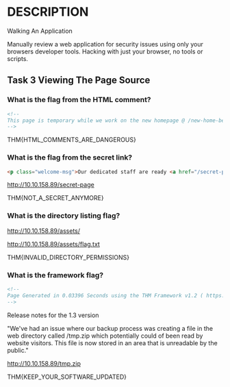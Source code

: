 # DESCRIPTION

Walking An Application
  
Manually review a web application for security issues using only your browsers developer tools. Hacking with just your browser, no tools or scripts.

## Task 3  Viewing The Page Source

### What is the flag from the HTML comment?

```html
<!--
This page is temporary while we work on the new homepage @ /new-home-beta
-->
```

THM{HTML_COMMENTS_ARE_DANGEROUS}

### What is the flag from the secret link?


``` html
<p class="welcome-msg">Our dedicated staff are ready <a href="/secret-page">to</a> assist you with your IT problems.</p>
```

http://10.10.158.89/secret-page

THM{NOT_A_SECRET_ANYMORE}

### What is the directory listing flag?

http://10.10.158.89/assets/

http://10.10.158.89/assets/flag.txt

THM{INVALID_DIRECTORY_PERMISSIONS}

### What is the framework flag?

``` html
<!--
Page Generated in 0.03396 Seconds using the THM Framework v1.2 ( https://static-labs.tryhackme.cloud/sites/thm-web-framework )
-->
```

Release notes for the 1.3 version

"We've had an issue where our backup process was creating a file in the web directory called /tmp.zip which potentially could of been read by website visitors. This file is now stored in an area that is unreadable by the public."

http://10.10.158.89/tmp.zip

THM{KEEP_YOUR_SOFTWARE_UPDATED}
